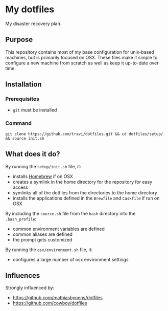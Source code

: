 My dotfiles
========

My disaster recovery plan.

## Purpose

This repository contains most of my base configuration for unix-based machines, but is primarily focused on OSX. These
files make it simple to configure a new machine from scratch as well as keep it up-to-date over time.

## Installation
### Prerequisites
* `git` must be installed

### Command
```
git clone https://github.com/travi/dotfiles.git && cd dotfiles/setup/ && source init.sh
```

## What does it do?

By running the `setup/init.sh` file, it:
* installs [Homebrew](http://brew.sh/) if on OSX
* creates a symlink in the home directory for the repository for easy access
* symlinks all of the dotfiles from the directories to the home directory
* installs the applications defined in the `Brewfile` and `Caskfile` if run on OSX

By including the `source.sh` file from the `bash` directory into the `.bash_profile`:
* common environment variables are defined
* common aliases are defined
* the prompt gets customized

By running the `osx/environment.sh` file, it:
* configures a large number of osx environment settings

## Influences

Strongly influenced by:
* https://github.com/mathiasbynens/dotfiles
* https://github.com/cowboy/dotfiles
